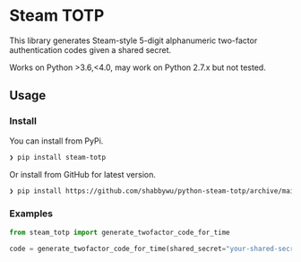 # Steam TOTP

This library generates Steam-style 5-digit alphanumeric two-factor authentication codes given a shared secret.

Works on Python >3.6,<4.0, may work on Python 2.7.x but not tested.

## Usage

### Install
You can install from PyPi.

```bash
❯ pip install steam-totp
```

Or install from GitHub for latest version.

```bash
❯ pip install https://github.com/shabbywu/python-steam-totp/archive/main.zip
```

### Examples
```python
from steam_totp import generate_twofactor_code_for_time

code = generate_twofactor_code_for_time(shared_secret="your-shared-secret")
```
